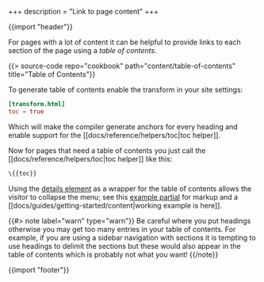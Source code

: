 +++
description = "Link to page content"
+++

{{import "header"}}

For pages with a lot of content it can be helpful to provide links to each section of the page using a *table of contents*.

{{> source-code repo="cookbook" path="content/table-of-contents" title="Table of Contents"}}

To generate table of contents enable the transform in your site settings:

```toml
[transform.html]
toc = true
```

Which will make the compiler generate anchors for every heading and enable support for the [[docs/reference/helpers/toc|toc helper]].

Now for pages that need a table of contents you just call the [[docs/reference/helpers/toc|toc helper]] like this:

```handlebars
\{{toc}}
```

Using the [details element][] as a wrapper for the table of contents allows the visitor to collapse the menu; see this [example partial][] for markup and a [[docs/guides/getting-started/content|working example is here]].

{{#> note label="warn" type="warn"}}
Be careful where you put headings otherwise you may get too many entries in your table of contents. For example, if you are using a sidebar navigation with sections it is tempting to use headings to delimit the sections but these would also appear in the table of contents which is probably not what you want!
{{/note}}

{{import "footer"}}

[details element]: https://developer.mozilla.org/en-US/docs/Web/HTML/Element/details
[example partial]: https://github.com/uwe-app/website/blob/main/site/partials/table-of-contents.hbs
